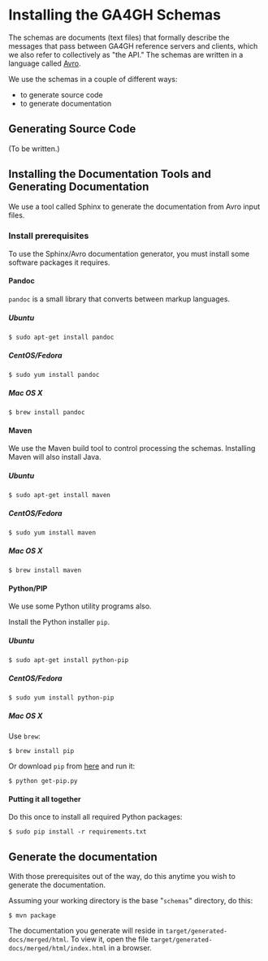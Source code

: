 # Installing the GA4GH Schemas

The schemas are documents (text files) that formally describe the messages that pass between GA4GH reference servers and clients, which
we also refer to collectively as "the API."
The schemas are written in a language called [Avro](http://avro.apache.org).

We use the schemas in a couple of different ways:
- to generate source code
- to generate documentation

## Generating Source Code

(To be written.)

## Installing the Documentation Tools and Generating Documentation

We use a tool called Sphinx to generate the documentation from Avro input files.

### Install prerequisites
To use the Sphinx/Avro documentation generator, you must install some software packages it requires.

#### Pandoc
`pandoc` is a small library that converts between markup languages.

##### Ubuntu

```
$ sudo apt-get install pandoc
```

##### CentOS/Fedora

```
$ sudo yum install pandoc
```

##### Mac OS X

```
$ brew install pandoc
```

#### Maven
We use the Maven build tool to control processing the schemas.  Installing Maven will also install Java.

##### Ubuntu

```
$ sudo apt-get install maven
```

##### CentOS/Fedora

```
$ sudo yum install maven
```

##### Mac OS X

```
$ brew install maven
```

#### Python/PIP
We use some Python utility programs also.

Install the Python installer `pip`.

##### Ubuntu
```
$ sudo apt-get install python-pip
```

##### CentOS/Fedora
```
$ sudo yum install python-pip
```

##### Mac OS X

Use `brew`:
```
$ brew install pip
```

Or download `pip` from [here](https://bootstrap.pypa.io/get-pip.py) and run it:

```
$ python get-pip.py
```

#### Putting it all together
Do this once to install all required Python packages:

```
$ sudo pip install -r requirements.txt
```

## Generate the documentation

With those prerequisites out of the way, do this anytime you wish to generate the documentation.

Assuming your working directory is the base "`schemas`" directory, do this:

```
$ mvn package
```

The documentation you generate will reside in `target/generated-docs/merged/html`.  To view it, open the file
`target/generated-docs/merged/html/index.html` in a browser.

